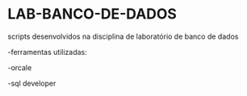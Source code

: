# LAB-BANCO-DE-DADOS
scripts desenvolvidos na disciplina de laboratório de banco de dados

-ferramentas utilizadas:

  -orcale 
  
  -sql developer
